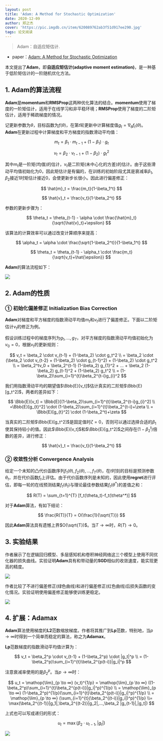 ```yaml
---
layout: post
title: 'Adam: A Method for Stochastic Optimization'
date: 2020-12-09
author: 郑之杰
cover: 'https://pic.imgdb.cn/item/620089762ab3f51d917ee290.jpg'
tags: 论文阅读
---
```


> Adam：自适应矩估计.

- paper：[Adam: A Method for Stochastic Optimization](https://arxiv.org/abs/1412.6980)
  

本文提出了**Adam**，即**自适应矩估计(adaptive moment estimation)**，是一种基于低阶矩估计的一阶随机优化方法。

## 1. Adam的算法流程

**Adam**是**momentum**和**RMSProp**这两种优化算法的结合。**momentum**使用了梯度的一阶矩估计，适用于在线学习和非平稳环境；**RMSProp**使用了梯度的二阶矩估计，适用于稀疏梯度的情况。

记更新参数为$\theta$，目标函数为$f(\theta)$，在第$t$轮更新中计算梯度值$g_t = \nabla_{\theta}f_t(\theta)$。
**Adam**在更新过程中计算梯度和平方梯度的指数滑动平均值：

$$ m_t = \beta_1 \cdot m_{t-1} + (1-\beta_1) \cdot g_t $$

$$ v_t = \beta_2 \cdot v_{t-1} + (1-\beta_2) \cdot g_t^2 $$

其中$m_t$是一阶矩(均值)的估计，$v_t$是二阶矩(未中心化的方差)的估计。由于这些滑动平均值初始化为$0$，因此矩估计是有偏的，在训练的初始阶段尤其是衰减率$\beta_1,\beta_2$接近$1$时矩估计接近$0$，会使更新步长很小。因此进行偏差修正：

$$ \hat{m}_t = \frac{m_t}{1-\beta_1^t} $$

$$ \hat{v}_t = \frac{v_t}{1-\beta_2^t} $$

参数的更新步骤为：

$$ \theta_t = \theta_{t-1} - \alpha \cdot \frac{\hat{m}_t}{\sqrt{\hat{v}_t}+\epsilon} $$

该算法的计算效率可以通过改变计算顺序来提高：

$$ \alpha_t = \alpha \cdot \frac{\sqrt{1-\beta_2^t}}{1-\beta_1^t} $$

$$ \theta_t = \theta_{t-1} - \alpha_t \cdot \frac{m_t}{\sqrt{v_t}+\hat{\epsilon}} $$

**Adam**的算法流程如下：

![](https://pic.imgdb.cn/item/6200911a2ab3f51d9185e997.jpg)

## 2. Adam的性质

### ①  初始化偏差修正  Initialization Bias Correction

**Adam**对梯度和平方梯度的指数滑动平均值$m_t$和$v_t$进行了偏差修正。下面以二阶矩估计$v_t$的修正为例。

假设训练过程中的梯度序列为$g_1,...,g_T$，对平方梯度的指数滑动平均值初始化为$v_0=0$，根据$v_t$的更新规则：

$$ v_t = \beta_2 \cdot v_{t-1} + (1-\beta_2) \cdot g_t^2 \\ = \beta_2 \cdot (\beta_2 \cdot v_{t-2} + (1-\beta_2) \cdot g_{t-1}^2) + (1-\beta_2) \cdot g_t^2 \\ = \beta_2^tv_0 + \beta_2^{t-1} (1-\beta_2)  g_{1}^2 + ... + \beta_2 (1-\beta_2)  g_{t-1}^2 +  (1-\beta_2)  g_t^2 \\ = (1-\beta_2)\sum_{i=1}^{t}\beta_2^{t-i}g_{i}^2 $$

我们用指数滑动平均的期望值$\Bbb{E}[v_t]$估计真实的二阶矩$\Bbb{E}[g_t^2]$，两者的差异如下：

$$ \Bbb{E}[v_t] = \Bbb{E}[(1-\beta_2)\sum_{i=1}^{t}\beta_2^{t-i}g_{i}^2] \\ =\Bbb{E}[g_{t}^2] \cdot (1-\beta_2)\sum_{i=1}^{t}\beta_2^{t-i}+\zeta \\ = \Bbb{E}[g_{t}^2] \cdot (1-\beta_2^t)+\zeta  $$

当真实的二阶矩$\Bbb{E}[g_t^2]$是固定值时$\zeta=0$，否则可以通过选择合适的$\beta_1$使其保持较小的值。因此$\Bbb{E}[v_t]$和$\Bbb{E}[g_t^2]$之间存在$(1-\beta_2^t)$倍数的差异，进行修正：

$$ \hat{v}_t = \frac{v_t}{1-\beta_2^t} $$

### ② 收敛性分析  Convergence Analysis

给定一个未知的凸代价函数序列$f_1(\theta),f_2(\theta),...,f_T(\theta)$，在$t$时刻的目标是预测参数$\theta_t$，并在代价函数$f_t$上评估。由于代价函数序列是未知的，因此使用**regret**进行评估，即每一轮的在线预测结果$f_t(\theta_t)$与理论最佳参数结果$f_t(\theta^*)$的差值之和：

$$ R(T) = \sum_{t=1}^{T} [f_t(\theta_t)-f_t(\theta^*)] $$

对于**Adam**算法，有如下结论：

$$ \frac{R(T)}{T} = O(\frac{1}{\sqrt{T}}) $$

因此**Adam**算法具有遗憾上界$O(\sqrt{T})$。当$T \to ∞$时，$R(T) \to 0$。

## 3. 实验结果

作者展示了在逻辑回归模型、多层感知机和卷积神经网络这三个模型上使用不同优化器的损失曲线。实验证明**Adam**具有和带动量的**SGD**相似的收敛速度，能实现更高的精度。

![](https://pic.imgdb.cn/item/6200cee92ab3f51d91c7920b.jpg)

作者比较了不进行偏差修正(绿色曲线)和进行偏差修正(红色曲线)后损失函数的变化情况。实验证明使用偏差修正能够使训练更稳定。

![](https://pic.imgdb.cn/item/6200ce0c2ab3f51d91c69277.jpg)

## 4. 扩展：Adamax

**Adam**算法使用梯度的**L2**范数缩放梯度。作者将其推广到**Lp**范数，特别地，当$p \to ∞$时得到一个简单而稳定的算法，称之为**Adamax**。

**Lp**范数梯度的指数滑动平均值计算为：

$$ v_t = \beta_2^p \cdot v_{t-1} + (1-\beta_2^p) \cdot |g_t|^p \\ = (1-\beta_2^p)\sum_{i=1}^{t}\beta_2^{p(t-i)}|g_i|^p $$

注意衰减率使用的是$\beta_2^p$。当$p \to ∞$时：

$$ u_t = \mathop{\lim}_{p \to ∞} (v_t)^{1/p} = \mathop{\lim}_{p \to ∞} ((1-\beta_2^p)\sum_{i=1}^{t}\beta_2^{p(t-i)}|g_i|^p)^{1/p} \\ = \mathop{\lim}_{p \to ∞} (1-\beta_2^p)^{1/p}(\sum_{i=1}^{t}\beta_2^{p(t-i)}|g_i|^p)^{1/p} \\ = \mathop{\lim}_{p \to ∞} (\sum_{i=1}^{t}(\beta_2^{(t-i)}|g_i|)^p)^{1/p} \\= \max(\beta_2^{(t-1)}|g_1|,\beta_2^{(t-2)}|g_2|,...,\beta_2 |g_{t-1}|,|g_t|) $$

上式也可以写成递归的形式：

$$ u_t = \max(\beta_2 \cdot u_{t-1},|g_t|) $$

![](https://pic.imgdb.cn/item/6200d9252ab3f51d91d2b5f3.jpg)